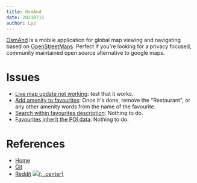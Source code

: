 ```yaml
---
title: OsmAnd
date: 20210715
author: Lyz
---
```


[OsmAnd](https://osmand.net) is a mobile application for global map viewing and
navigating based on [OpenStreetMaps](https://osm.org). Perfect if you're looking
for a privacy focused, community maintained open source alternative to google
maps.

# Issues

* [Live map update not
    working](https://github.com/osmandapp/OsmAnd/issues/12282): test that it
    works.
* [Add amenity to favourites](https://github.com/osmandapp/OsmAnd/issues/12016):
    Once it's done, remove the "Restaurant", or any other amenity words from the
    name of the favourite.
* [Search within favourites
    description](https://github.com/osmandapp/OsmAnd/issues/10662): Nothing to
    do.
* [Favourites inherit the POI
    data](https://github.com/osmandapp/OsmAnd/issues/12121): Nothing to do.

# References

* [Home](https://osmand.net)
* [Git](https://github.com/osmandapp/OsmAnd)
* [Reddit](https://www.reddit.com/r/OsmAnd)
[![](not-by-ai.svg){: .center}](https://notbyai.fyi)
